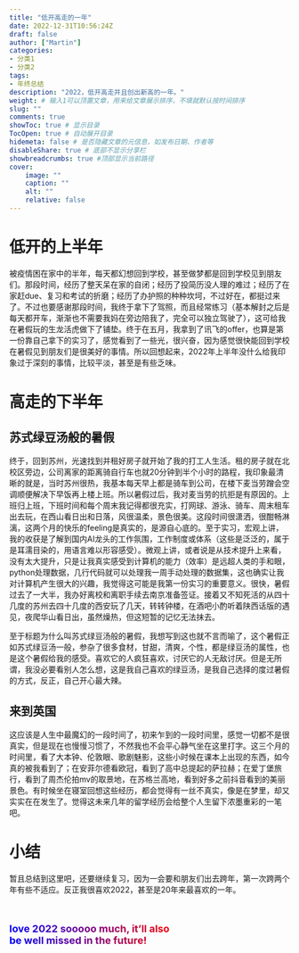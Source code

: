 ```yaml
---
title: "低开高走的一年"
date: 2022-12-31T10:56:24Z
draft: false
author: ["Martin"]
categories: 
- 分类1
- 分类2
tags:
- 年终总结
description: "2022，低开高走并且创出新高的一年。"
weight: # 输入1可以顶置文章，用来给文章展示排序，不填就默认按时间排序
slug: ""
comments: true
showToc: true # 显示目录
TocOpen: true # 自动展开目录
hidemeta: false # 是否隐藏文章的元信息，如发布日期、作者等
disableShare: true # 底部不显示分享栏
showbreadcrumbs: true #顶部显示当前路径
cover:
    image: ""
    caption: ""
    alt: ""
    relative: false
---
```

# 低开的上半年
被疫情困在家中的半年，每天都幻想回到学校，甚至做梦都是回到学校见到朋友们。那段时间，经历了整天呆在家的自闭；经历了投简历没人理的难过；经历了在家赶due、复习和考试的折磨；经历了办护照的种种坎坷，不过好在，都挺过来了。不过也要感谢那段时间，我终于拿下了驾照，而且经常练习（基本解封之后是每天都开车，渐渐也不需要我妈在旁边陪我了，完全可以独立驾驶了），这可给我在暑假玩的生龙活虎做下了铺垫。终于在五月，我拿到了讯飞的offer，也算是第一份靠自己拿下的实习了，感觉看到了一些光，很兴奋，因为感觉很快能回到学校在暑假见到朋友们是很美好的事情。所以回想起来，2022年上半年没什么给我印象过于深刻的事情，比较平淡，甚至是有些乏味。


# 高走的下半年
## 苏式绿豆汤般的暑假
终于，回到苏州，光速找到并租好房子就开始了我的打工人生活。租的房子就在北校区旁边，公司离家的距离骑自行车也就20分钟到半个小时的路程，我印象最清晰的就是，当时苏州很热，我基本每天早上都是骑车到公司，在楼下麦当劳蹭会空调顺便解决下早饭再上楼上班。所以暑假过后，我对麦当劳的抗拒是有原因的。上班归上班，下班时间和每个周末我记得都很充实，打网球、游泳、骑车、周末租车出去玩，在西山看日出和日落，风很温柔，景色很美。这段时间很潇洒，很酣畅淋漓，这两个月的快乐的feeling是真实的，是源自心底的。至于实习，宏观上讲，我的收获是了解到国内AI龙头的工作氛围，工作制度或体系（这些是泛泛的，属于是耳濡目染的，用语言难以形容感受）。微观上讲，或者说是从技术提升上来看，没有太大提升，只是让我真实感受到计算机的能力（效率）是远超人类的手和眼，python处理数据，几行代码就可以处理我一周手动处理的数据集，这也确实让我对计算机产生很大的兴趣，我觉得这可能是我第一份实习的重要意义。很快，暑假过去了一大半，我办好离校和离职手续去南京准备签证。接着又不知死活的从四十几度的苏州去四十几度的西安玩了几天，转转钟楼，在酒吧小酌听着陕西话版的遇见，夜爬华山看日出，虽然燥热，但这短暂的记忆无法抹去。

至于标题为什么叫苏式绿豆汤般的暑假，我想写到这也就不言而喻了，这个暑假正如苏式绿豆汤一般，参杂了很多食材，甘甜，清爽，个性，都是绿豆汤的属性，也是这个暑假给我的感受。喜欢它的人疯狂喜欢，讨厌它的人无敌讨厌。但是无所谓，我没必要看别人怎么想，这是我自己喜欢的绿豆汤，是我自己选择的度过暑假的方式，反正，自己开心最大辣。

## 来到英国
这应该是人生中最魔幻的一段时间了，初来乍到的一段时间里，感觉一切都不是很真实，但是现在也慢慢习惯了，不然我也不会平心静气坐在这里打字。这三个月的时间里，看了大本钟、伦敦眼、歌剧魅影，这些小时候在课本上出现的东西，如今真的被我看到了；在安菲尔德看欧冠，看到了高中总提起的萨拉赫；在爱丁堡旅行，看到了周杰伦拍mv的取景地，在苏格兰高地，看到好多之前抖音看到的美丽景色。有时候坐在寝室回想这些经历，都会觉得有一丝不真实，像是在梦里，却又实实在在发生了。觉得这未来几年的留学经历会给整个人生留下浓墨重彩的一笔吧。

# 小结
暂且总结到这里吧，还要继续复习，因为一会要和朋友们出去跨年，第一次跨两个年有些不适应。反正我很喜欢2022，甚至是20年来最喜欢的一年。

<html>
<head>
  <title></title>
  <style type="text/css">
   .changeColor {
      margin-top: 50px;
      font-size: 18px;
      font-weight: bold;
      width: 300px;
      -webkit-background-clip: text;
      -webkit-text-fill-color: transparent;
      background-image: linear-gradient(90deg, #0000ff, #f00 );
    }
  </style>
</head>
<body>
   <div class="changeColor">love 2022 sooooo much, it’ll also be well missed in the future!</div>
</body>
</html>
